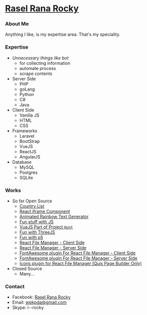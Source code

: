 # [Rasel Rana Rocky](https://github.com/i-rocky/)
### About Me
Anything I like, is my expertise area. That's my speciality.

### Expertise
* _Unnecessary things like bot_
    * for collecting information
    * automate process
    * scrape contents
* Server Side
    * PHP
    * goLang
    * Python
    * C#
    * Java
* Client Side
    * Vanilla JS
    * HTML
    * CSS
* Frameworks
    * Laravel
    * BootStrap
    * VueJS
    * ReactJS
    * AngularJS
* Database
    * MySQL
    * Postgres
    * SQLite
    
### Works

* So far Open Source
    * [Country List](https://github.com/i-rocky/country-list-js)
    * [React iframe Component](https://github.com/i-rocky/rc-iframe)
    * [Animated Rainbow Text Generator](https://github.com/i-rocky/Rainbow)
    * [Fun stuff with JS](https://github.com/themexpert/onion)
    * [VueJS Part of Project `Hunt`](https://github.com/themexpert/hunt)
    * [Fun with ThreeJS](https://github.com/themexpert/threejs-experiments)
    * [Fun with p5](https://github.com/themexpert/p5-experiment)
    * [React File Manager - Client Side](https://github.com/themexpert/react-filemanager)
    * [React File Manager - Server Side](https://github.com/themexpert/react-filemanager-server)
    * [FontAwesome plugin For React File Manager - Client Side](https://github.com/themexpert/rfm-plugin-fontawesome)
    * [FontAwesome plugin For React File Manager - Server Side](https://github.com/themexpert/rfms-plugin-fontawesome)
    * [Icons plugin for React File Manager (Quix Page Builder Only)](https://github.com/themexpert/react-filemanager-icons-plugin)
* Closed Source
    * Many...

### Contact
* Facebook: [Rasel Rana Rocky](https://www.facebook.com/RockyThePhoenix)
* Email: wpkpda@gmail.com
* Skype: i--rocky
